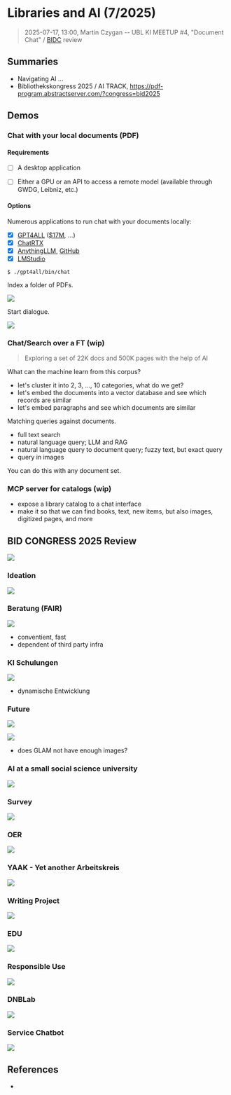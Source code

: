 # Libraries and AI (7/2025)

> 2025-07-17, 13:00, Martin Czygan -- UBL KI MEETUP #4, "Document Chat" / [BIDC]() review

## Summaries

* Navigating AI ...
* Bibliothekskongress 2025 / AI TRACK, https://pdf-program.abstractserver.com/?congress=bid2025

## Demos

### Chat with your local documents (PDF)

#### Requirements

* [ ] A desktop application
* [ ] Either a GPU or an API to access a remote model (available through GWDG, Leibniz, etc.)


#### Options

Numerous applications to run chat with your documents locally:

* [x] [GPT4ALL](https://www.nomic.ai/gpt4all) ([$17M](https://www.reuters.com/technology/open-source-ai-model-creator-nomic-raises-17-million-led-by-coatue-2023-07-13/), ...)
* [x] [ChatRTX](https://www.nvidia.com/en-us/ai-on-rtx/chatrtx/)
* [x] [AnythingLLM](https://anythingllm.com/desktop), [GitHub](https://github.com/Mintplex-Labs/anything-llm)
* [x] [LMStudio](https://lmstudio.ai/)

```
$ ./gpt4all/bin/chat
```

Index a folder of PDFs.

![](static/screenshot-2025-07-17-122222-gpt4all-embedding.png)

Start dialogue.

![](static/screenshot-2025-07-17-123154-dialogue.png)


### Chat/Search over a FT (wip)

> Exploring a set of 22K docs and 500K pages with the help of AI

What can the machine learn from this corpus?

* let's cluster it into 2, 3, ..., 10 categories, what do we get?
* let's embed the documents into a vector database and see which records are similar
* let's embed paragraphs and see which documents are similar

Matching queries against documents.

* full text search
* natural language query; LLM and RAG
* natural language query to document query; fuzzy text, but exact query
* query in images

You can do this with any document set.

### MCP server for catalogs (wip)

* expose a library catalog to a chat interface
* make it so that we can find books, text, new items, but also images, digitized pages, and more

## BID CONGRESS 2025 Review

![](static/open-bid-2025-ki-keyword-rga-screenie.png)


### Ideation

[![](static/screenshot-2025-07-17-123447-bid-2025-ideation.png)](https://opus4.kobv.de/opus4-bib-info/files/19805/Stricker_Digitale_Editionen.pdf)

### Beratung (FAIR)

[![](static/screenshot-2025-07-17-123620-fair-chatbot.png)](https://opus4.kobv.de/opus4-bib-info/files/19765/Shigapov-Schmidt-Open-Source.pdf)

* conventient, fast
* dependent of third party infra

### KI Schulungen

[![](static/screenshot-2025-07-17-123754-ki-schulungen.png)](https://opus4.kobv.de/opus4-bib-info/files/19492/Respekt-wers-selber-macht_HandsOn_2025.pdf)

* dynamische Entwicklung


### Future

[![](static/screenshot-2025-07-17-123950-bib-2030-1.png)](https://opus4.kobv.de/opus4-bib-info/files/19530/Snapshots.pdf)

[![](static/screenshot-2025-07-17-124156-bib-2030-2.png)](https://opus4.kobv.de/opus4-bib-info/files/19530/Snapshots.pdf)

* does GLAM not have enough images?

### AI at a small social science university

[![](static/screenshot-2025-07-17-124340-hertie-1.png)](https://opus4.kobv.de/opus4-bib-info/files/19804/Presentation_AI_at_the_Hertie_School.pdf)


### Survey

[![](static/screenshot-2025-07-17-124455-survey-1.png)](https://opus4.kobv.de/opus4-bib-info/files/19711/MIKS_UmfrageV3-OPUS.pdf)

### OER

[![](static/screenshot-2025-07-17-124627-oer.png)](https://opus4.kobv.de/opus4-bib-info/files/19793/OER_Waldschmidt_Dietz_a.pdf)

### YAAK - Yet another Arbeitskreis

[![](static/screenshot-2025-07-17-124837-yaak.png)](https://opus4.kobv.de/opus4-bib-info/files/19821/Renner_Bremen_2025_KI.pdf)


### Writing Project

[![](static/screenshot-2025-07-17-125027-writing.png)](https://opus4.kobv.de/opus4-bib-info/files/19712/KI_Kompetenzen.pdf)

### EDU

[![](static/screenshot-2025-07-17-125128-gpt-edu.png)](https://opus4.kobv.de/opus4-bib-info/files/19770/Klatt_BiblioCon_20250619.pdf)

### Responsible Use

[![](static/screenshot-2025-07-17-125246-responsible-use-1.png)](https://opus4.kobv.de/opus4-bib-info/files/19841/Folien_fuer_Veroeffentlichung_Kasprzik.pdf)


### DNBLab

[![](static/screenshot-2025-07-17-125340-dnb.png)](https://opus4.kobv.de/opus4-bib-info/files/19497/DNBLab_KI_20250625.pdf)

### Service Chatbot

[![](static/screenshot-2025-07-17-125516-kit-chatbot.png)](https://opus4.kobv.de/opus4-bib-info/files/19795/BibKI_BiblioCon.pdf)


## References

* [](https://discovery.ucl.ac.uk/id/eprint/10209236/1/Navigating-Artificial-Intelligence-for-Cultural-Heritage-Organisations.pdf)

